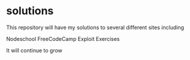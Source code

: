 # solutions

This repository will have my solutions to several different sites including

Nodeschool
FreeCodeCamp
Exploit Exercises

It will continue to grow
